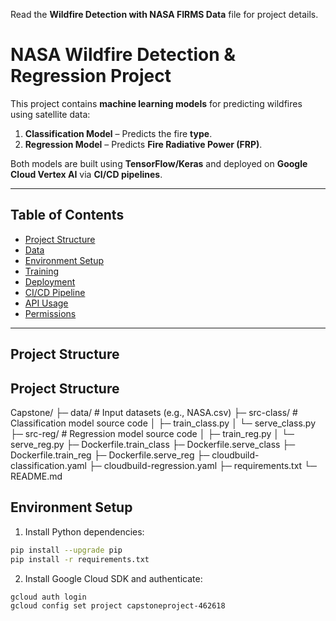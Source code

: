 Read the **Wildfire Detection with NASA FIRMS Data** file for project details.

# NASA Wildfire Detection & Regression Project

This project contains **machine learning models** for predicting wildfires using satellite data:

1. **Classification Model** – Predicts the fire **type**.
2. **Regression Model** – Predicts **Fire Radiative Power (FRP)**.

Both models are built using **TensorFlow/Keras** and deployed on **Google Cloud Vertex AI** via **CI/CD pipelines**.

---

## Table of Contents

- [Project Structure](#project-structure)  
- [Data](#data)  
- [Environment Setup](#environment-setup)  
- [Training](#training)  
- [Deployment](#deployment)  
- [CI/CD Pipeline](#cicd-pipeline)  
- [API Usage](#api-usage)  
- [Permissions](#permissions)  

---

## Project Structure

## Project Structure

Capstone/
├─ data/                     # Input datasets (e.g., NASA.csv)
├─ src-class/                # Classification model source code
│   ├─ train_class.py
│   └─ serve_class.py
├─ src-reg/                  # Regression model source code
│   ├─ train_reg.py
│   └─ serve_reg.py
├─ Dockerfile.train_class
├─ Dockerfile.serve_class
├─ Dockerfile.train_reg
├─ Dockerfile.serve_reg
├─ cloudbuild-classification.yaml
├─ cloudbuild-regression.yaml
├─ requirements.txt
└─ README.md


## Environment Setup

1. Install Python dependencies:

```bash
pip install --upgrade pip
pip install -r requirements.txt
```
2. Install Google Cloud SDK and authenticate:
```bash
gcloud auth login
gcloud config set project capstoneproject-462618
```

